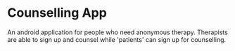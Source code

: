# Counselling App

An android application for people who need anonymous therapy. Therapists are able to sign up
and counsel while 'patients' can sign up for counselling.
